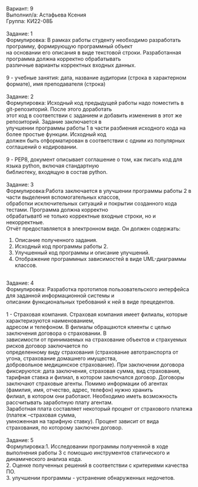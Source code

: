 Вариант: 9<br/>
Выполнил/а: Астафьева Ксения<br/>
Группа: КИ22-08Б<br/>
<br/>
Задание: 1<br/>
Формулировка: В рамках работы студенту необходимо разработать программу, формирующую программный объект<br/>
на основании его описания в виде текстовой строки. Разработанная программа должна корректно обрабатывать<br/>
различные варианты корректных входных данных.<br/>
<br/>
9 - учебные занятия: дата, название аудитории (строка в характерном формате), имя преподавателя (строка)<br/>
<br/>
Задание: 2<br/>
Формулировка: Исходный код предыдущей работы надо поместить в git-репозиторий. После этого доработать<br/>
этот код в соответствии с заданием и добавить изменения в этот же репозиторий. Задание заключается в<br/>
улучшении программы работы 1 в части разбиения исходного кода на более простые функции. Исходный код<br/>
должен быть отформатирован в соответствии с одним из популярных соглашений о кодировании.<br/>
<br/>
9 - PEP8, документ описывает соглашение о том, как писать код для языка python, включая стандартную<br/>
библиотеку, входящую в состав python.<br/>
<br/>
Задание: 3<br/>
Формулировка:Работа заключается в улучшении программы работы 2 в части выделения вспомогательных классов,<br/>
обработки исключительных ситуаций и покрытии созданного кода тестами. Программа должна корректно<br/>
обрабатыватб не только корректные входные строки, но и некорректные.<br/>
Отчёт предоставляется в электронном виде. Он должен содержать:<br/>
1. Описание полученного задания.<br/>
2. Исходный код программы работы 2.<br/>
3. Улучшенный код программы и описание улучшений.<br/>
4. Отображение программных зависимостей в виде UML-диаграммы классов.<br/>
<br/>
Задание: 4<br/>
Формулировка: Разработка прототипов пользовательского интерфейса для заданной информационной системы и<br/>
описании функциональных требований к ней в виде прецедентов.<br/>
<br/>
1 - Страховая компания. Страховая компания имеет филиалы, которые характеризуются наименованием,<br/>
адресом и телефоном. В филиалы обращаются клиенты с целью заключения договора о страховании. В<br/>
зависимости от принимаемых на страхование объектов и страхуемых рисков договор заключается по<br/>
определенному виду страхования (страхование автотранспорта от угона, страхование домашнего имущества,<br/>
добровольное медицинское страхование). При заключении договора фиксируются: дата заключения, страховая сумма, вид страхования, тарифная ставка и филиал, в котором заключался договор. Договоры<br/>
заключают страховые агенты. Помимо информации об агентах (фамилия, имя, отчество, адрес, телефон) нужно хранить<br/>
филиал, в котором они работают. Необходимо иметь возможность рассчитывать заработную плату агентам.<br/>
Заработная плата составляет некоторый процент от страхового платежа (платеж –страховая сумма,<br/>
умноженная на тарифную ставку). Процент зависит от вида страхования, по которому заключен договор.<br/>
<br/>
Задание: 5<br/>
Формулировка:1. Исследовании программы полученной в ходе выполнения работы 3 с помощью инструментов статического и
   динамического анализа кода.<br/>
2. Оценке полученных решений в соответствии с критериями качества ПО.<br/>
3. улучшении программы - устранение обнаруженных недочетов.<br/>


